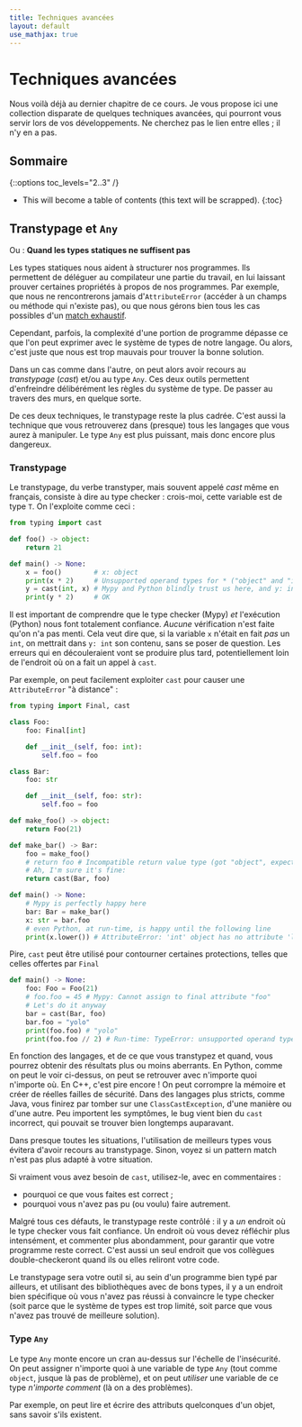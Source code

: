 ```yaml
---
title: Techniques avancées
layout: default
use_mathjax: true
---
```


# Techniques avancées

Nous voilà déjà au dernier chapitre de ce cours.
Je vous propose ici une collection disparate de quelques techniques avancées, qui pourront vous servir lors de vos développements.
Ne cherchez pas le lien entre elles ; il n'y en a pas.

## Sommaire

{::options toc_levels="2..3" /}

* This will become a table of contents (this text will be scrapped).
{:toc}

## Transtypage et `Any`

Ou : **Quand les types statiques ne suffisent pas**

Les types statiques nous aident à structurer nos programmes.
Ils permettent de déléguer au compilateur une partie du travail, en lui laissant prouver certaines propriétés à propos de nos programmes.
Par exemple, que nous ne rencontrerons jamais d'`AttributeError` (accéder à un champs ou méthode qui n'existe pas), ou que nous gérons bien tous les cas possibles d'un [match exhaustif](./pattern-matching.html#exhaustivité-et-le-type-never).

Cependant, parfois, la complexité d'une portion de programme dépasse ce que l'on peut exprimer avec le système de types de notre langage.
Ou alors, c'est juste que nous est trop mauvais pour trouver la bonne solution.

Dans un cas comme dans l'autre, on peut alors avoir recours au *transtypage* (*cast*) et/ou au type `Any`.
Ces deux outils permettent d'enfreindre délibérément les règles du système de type.
De passer au travers des murs, en quelque sorte.

De ces deux techniques, le transtypage reste la plus cadrée.
C'est aussi la technique que vous retrouverez dans (presque) tous les langages que vous aurez à manipuler.
Le type `Any` est plus puissant, mais donc encore plus dangereux.

### Transtypage

Le transtypage, du verbe transtyper, mais souvent appelé *cast* même en français, consiste à dire au type checker : crois-moi, cette variable est de type `T`.
On l'exploite comme ceci :

```python
from typing import cast

def foo() -> object:
    return 21

def main() -> None:
    x = foo()        # x: object
    print(x * 2)     # Unsupported operand types for * ("object" and "int")
    y = cast(int, x) # Mypy and Python blindly trust us here, and y: int
    print(y * 2)     # OK
```

Il est important de comprendre que le type checker (Mypy) *et* l'exécution (Python) nous font totalement confiance.
*Aucune* vérification n'est faite qu'on n'a pas menti.
Cela veut dire que, si la variable `x` n'était en fait *pas* un `int`, on mettrait dans `y: int` son contenu, sans se poser de question.
Les erreurs qui en découleraient vont se produire plus tard, potentiellement loin de l'endroit où on a fait un appel à `cast`.

Par exemple, on peut facilement exploiter `cast` pour causer une `AttributeError` "à distance" :

```python
from typing import Final, cast

class Foo:
    foo: Final[int]

    def __init__(self, foo: int):
        self.foo = foo

class Bar:
    foo: str

    def __init__(self, foo: str):
        self.foo = foo

def make_foo() -> object:
    return Foo(21)

def make_bar() -> Bar:
    foo = make_foo()
    # return foo # Incompatible return value type (got "object", expected "Bar")
    # Ah, I'm sure it's fine:
    return cast(Bar, foo)

def main() -> None:
    # Mypy is perfectly happy here
    bar: Bar = make_bar()
    x: str = bar.foo
    # even Python, at run-time, is happy until the following line
    print(x.lower()) # AttributeError: 'int' object has no attribute 'lower'
```

Pire, `cast` peut être utilisé pour contourner certaines protections, telles que celles offertes par `Final`

```python
def main() -> None:
    foo: Foo = Foo(21)
    # foo.foo = 45 # Mypy: Cannot assign to final attribute "foo"
    # Let's do it anyway
    bar = cast(Bar, foo)
    bar.foo = "yolo"
    print(foo.foo) # "yolo"
    print(foo.foo // 2) # Run-time: TypeError: unsupported operand type(s) for //: 'str' and 'int'
```

En fonction des langages, et de ce que vous transtypez et quand, vous pourrez obtenir des résultats plus ou moins aberrants.
En Python, comme on peut le voir ci-dessus, on peut se retrouver avec n'importe quoi n'importe où.
En C++, c'est pire encore !
On peut corrompre la mémoire et créer de réelles failles de sécurité.
Dans des langages plus stricts, comme Java, vous finirez par tomber sur une `ClassCastException`, d'une manière ou d'une autre.
Peu importent les symptômes, le bug vient bien du `cast` incorrect, qui pouvait se trouver bien longtemps auparavant.

Dans presque toutes les situations, l'utilisation de meilleurs types vous évitera d'avoir recours au transtypage.
Sinon, voyez si un pattern match n'est pas plus adapté à votre situation.

Si vraiment vous avez besoin de `cast`, utilisez-le, avec en commentaires :

* pourquoi ce que vous faites est correct ;
* pourquoi vous n'avez pas pu (ou voulu) faire autrement.

Malgré tous ces défauts, le transtypage reste contrôlé : il y a *un* endroit où le type checker vous fait confiance.
Un endroit où vous devez réfléchir plus intensément, et commenter plus abondamment, pour garantir que votre programme reste correct.
C'est aussi un seul endroit que vos collègues double-checkeront quand ils ou elles reliront votre code.

Le transtypage sera votre outil si, au sein d'un programme bien typé par ailleurs, et utilisant des bibliothèques avec de bons types, il y a un endroit bien spécifique où vous n'avez pas réussi à convaincre le type checker (soit parce que le système de types est trop limité, soit parce que vous n'avez pas trouvé de meilleure solution).

### Type `Any`

Le type `Any` monte encore un cran au-dessus sur l'échelle de l'insécurité.
On peut assigner n'importe quoi à une variable de type `Any` (tout comme `object`, jusque là pas de problème), et on peut *utiliser* une variable de ce type *n'importe comment* (là on a des problèmes).

Par exemple, on peut lire et écrire des attributs quelconques d'un objet, sans savoir s'ils existent.
